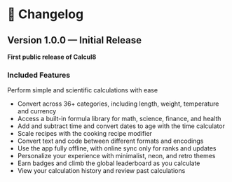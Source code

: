
# 🧾 Changelog

## Version 1.0.0 — Initial Release

**First public release of Calcul8**

### Included Features
Perform simple and scientific calculations with ease
- Convert across 36+ categories, including length, weight, temperature and currency
- Access a built-in formula library for math, science, finance, and health
- Add and subtract time and convert dates to age with the time calculator
- Scale recipes with the cooking recipe modifier
- Convert text and code between different formats and encodings
- Use the app fully offline, with online sync only for ranks and updates
- Personalize your experience with minimalist, neon, and retro themes
- Earn badges and climb the global leaderboard as you calculate
- View your calculation history and review past calculations
